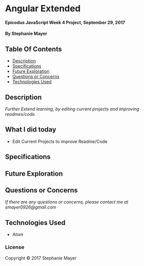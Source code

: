 # Angular Extended

#### Epicodus JavaScript Week 4 Project, September 29, 2017

#### By Stephanie Mayer

## Table Of Contents
* [Description](#description)
* [Specifications](#specifications)
* [Future Exploration](#future-exploration)
* [Questions or Concerns](#questions-or-concerns)
* [Technologies Used](#technologies-used)


## Description
_Further Extend learning, by editing current projects and improving readmes/code._


## What I did today
* Edit Current Projects to improve Readme/Code








## Specifications



## Future Exploration


## Questions or Concerns
_If there are any questions or concerns, please contact me at smayer0926@gmail.com_


## Technologies Used

* _Atom_



### License

Copyright &copy; 2017 Stephanie Mayer
